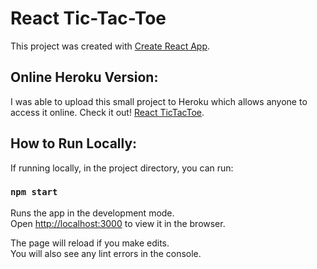 # React Tic-Tac-Toe

This project was created with [Create React App](https://github.com/facebook/create-react-app).

## Online Heroku Version:

I was able to upload this small project to Heroku which allows anyone to access it online. Check it out! [React TicTacToe](https://react-tictactoe-fun.herokuapp.com).

## How to Run Locally:

If running locally, in the project directory, you can run:

### `npm start`

Runs the app in the development mode.\
Open [http://localhost:3000](http://localhost:3000) to view it in the browser.

The page will reload if you make edits.\
You will also see any lint errors in the console.
